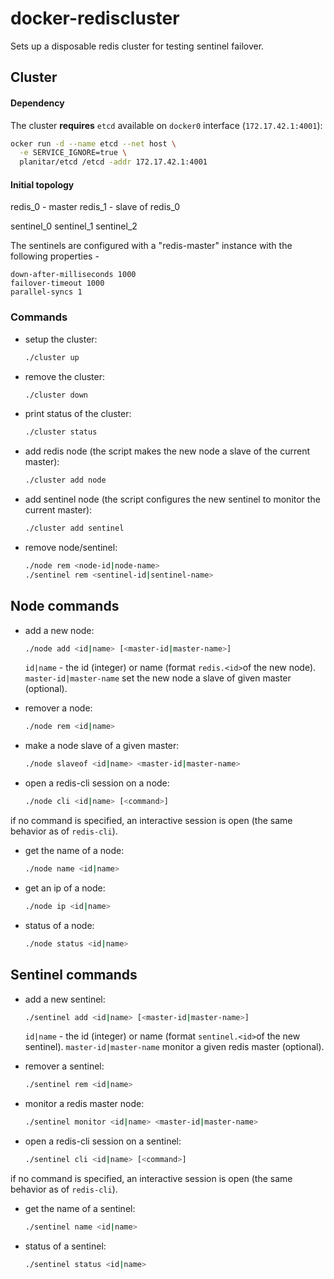 # docker-rediscluster

Sets up a disposable redis cluster for testing sentinel failover.

## Cluster

#### Dependency

The cluster **requires** `etcd` available on `docker0` interface
(`172.17.42.1:4001`):

```sh
ocker run -d --name etcd --net host \
  -e SERVICE_IGNORE=true \
  planitar/etcd /etcd -addr 172.17.42.1:4001
```

#### Initial topology

redis_0 - master
redis_1 - slave of redis_0

sentinel_0
sentinel_1
sentinel_2

The sentinels are configured with a "redis-master" instance with the following properties -

```
down-after-milliseconds 1000
failover-timeout 1000
parallel-syncs 1
```

### Commands

- setup the cluster:

    ```sh
    ./cluster up
    ```

- remove the cluster:

    ```sh
    ./cluster down
    ```

- print status of the cluster:

    ```sh
    ./cluster status
    ```

- add redis node (the script makes the new node a slave of the current master):

    ```sh
    ./cluster add node
    ```

- add sentinel node (the script configures the new sentinel to monitor the
  current master):

    ```sh
    ./cluster add sentinel
    ```

- remove node/sentinel:

    ```sh
    ./node rem <node-id|node-name>
    ./sentinel rem <sentinel-id|sentinel-name>
    ```


## Node commands

- add a new node:

    ```sh
    ./node add <id|name> [<master-id|master-name>]
    ```

  `id|name` - the id (integer) or name (format `redis.<id>`of the new node).
  `master-id|master-name` set the new node a slave of given master (optional).

- remover a node:

    ```sh
    ./node rem <id|name>
    ```

- make a node slave of a given master:

    ```sh
    ./node slaveof <id|name> <master-id|master-name>
    ```

- open a redis-cli session on a node:

    ```sh
    ./node cli <id|name> [<command>]
    ```

if no command is specified, an interactive session is open
(the same behavior as of `redis-cli`).

- get the name of a node:

    ```sh
    ./node name <id|name>
    ```

- get an ip of a node:

    ```sh
    ./node ip <id|name>
    ```

- status of a node:

    ```sh
    ./node status <id|name>
    ```

## Sentinel commands

- add a new sentinel:

    ```sh
    ./sentinel add <id|name> [<master-id|master-name>]
    ```

  `id|name` - the id (integer) or name (format `sentinel.<id>`of the new sentinel).
  `master-id|master-name` monitor a given redis master (optional).

- remover a sentinel:

    ```sh
    ./sentinel rem <id|name>
    ```

- monitor a redis master node:

    ```sh
    ./sentinel monitor <id|name> <master-id|master-name>
    ```

- open a redis-cli session on a sentinel:

    ```sh
    ./sentinel cli <id|name> [<command>]
    ```

if no command is specified, an interactive session is open
(the same behavior as of `redis-cli`).

- get the name of a sentinel:

    ```sh
    ./sentinel name <id|name>
    ```

- status of a sentinel:

    ```sh
    ./sentinel status <id|name>
    ```
